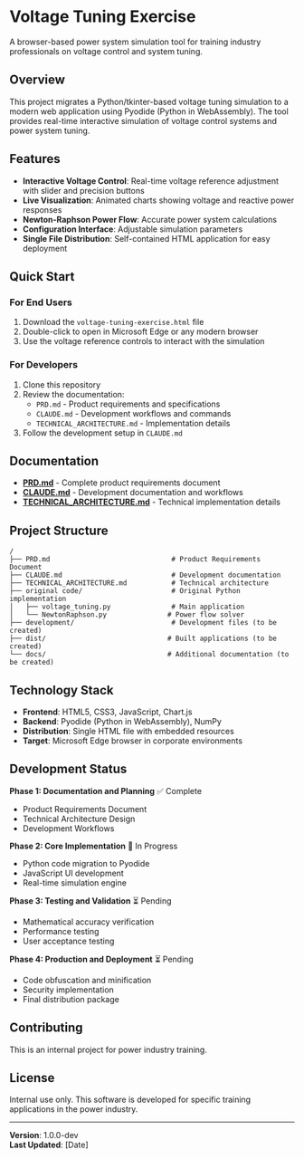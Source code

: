 # Voltage Tuning Exercise

A browser-based power system simulation tool for training industry professionals on voltage control and system tuning.

## Overview

This project migrates a Python/tkinter-based voltage tuning simulation to a modern web application using Pyodide (Python in WebAssembly). The tool provides real-time interactive simulation of voltage control systems and power system tuning.

## Features

- **Interactive Voltage Control**: Real-time voltage reference adjustment with slider and precision buttons
- **Live Visualization**: Animated charts showing voltage and reactive power responses
- **Newton-Raphson Power Flow**: Accurate power system calculations
- **Configuration Interface**: Adjustable simulation parameters
- **Single File Distribution**: Self-contained HTML application for easy deployment

## Quick Start

### For End Users
1. Download the `voltage-tuning-exercise.html` file
2. Double-click to open in Microsoft Edge or any modern browser
3. Use the voltage reference controls to interact with the simulation

### For Developers
1. Clone this repository
2. Review the documentation:
   - `PRD.md` - Product requirements and specifications
   - `CLAUDE.md` - Development workflows and commands
   - `TECHNICAL_ARCHITECTURE.md` - Implementation details
3. Follow the development setup in `CLAUDE.md`

## Documentation

- **[PRD.md](PRD.md)** - Complete product requirements document
- **[CLAUDE.md](CLAUDE.md)** - Development documentation and workflows
- **[TECHNICAL_ARCHITECTURE.md](TECHNICAL_ARCHITECTURE.md)** - Technical implementation details

## Project Structure

```
/
├── PRD.md                              # Product Requirements Document
├── CLAUDE.md                           # Development documentation
├── TECHNICAL_ARCHITECTURE.md           # Technical architecture
├── original code/                      # Original Python implementation
│   ├── voltage_tuning.py               # Main application
│   └── NewtonRaphson.py               # Power flow solver
├── development/                        # Development files (to be created)
├── dist/                              # Built applications (to be created)
└── docs/                              # Additional documentation (to be created)
```

## Technology Stack

- **Frontend**: HTML5, CSS3, JavaScript, Chart.js
- **Backend**: Pyodide (Python in WebAssembly), NumPy
- **Distribution**: Single HTML file with embedded resources
- **Target**: Microsoft Edge browser in corporate environments

## Development Status

**Phase 1: Documentation and Planning** ✅ Complete
- Product Requirements Document
- Technical Architecture Design  
- Development Workflows

**Phase 2: Core Implementation** 🚧 In Progress
- Python code migration to Pyodide
- JavaScript UI development
- Real-time simulation engine

**Phase 3: Testing and Validation** ⏳ Pending
- Mathematical accuracy verification
- Performance testing
- User acceptance testing

**Phase 4: Production and Deployment** ⏳ Pending
- Code obfuscation and minification
- Security implementation
- Final distribution package

## Contributing

This is an internal project for power industry training. 

## License

Internal use only. This software is developed for specific training applications in the power industry.

---

**Version**: 1.0.0-dev  
**Last Updated**: [Date]  